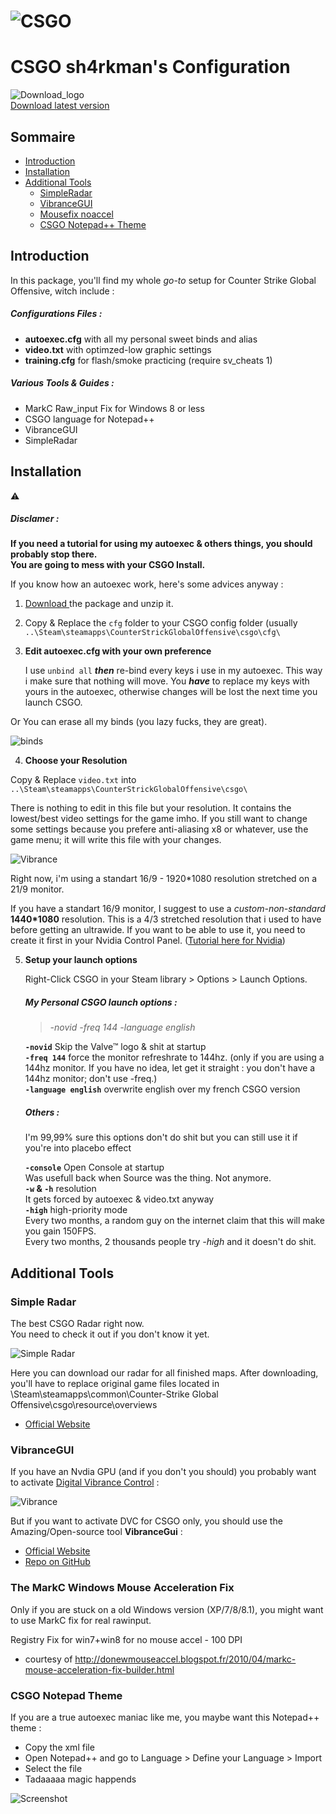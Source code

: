 ![CSGO](http://i.imgur.com/vdVmWSu.png)  
====
# CSGO sh4rkman's Configuration

![Download_logo](http://i.imgur.com/6FsLBIu.png?3)  
[Download latest version](https://github.com/sh4rkman/CSGO_CONFIG/releases/ "Dowload!")  


## Sommaire

- [Introduction](#introduction)
- [Installation](#installation)
- [Additional Tools](#additional_Tools)
 	- [SimpleRadar](#simple-radar)
	- [VibranceGUI](#vibrancegui)
	- [Mousefix noaccel](#the-markc-windows-mouse-acceleration-fix)
	- [CSGO Notepad++ Theme](#csgo-notepad-theme)


## Introduction


In this package, you'll find my whole *go-to* setup for Counter Strike Global Offensive, witch include :  

##### Configurations Files  :
- **autoexec.cfg** with all my personal sweet binds and alias
- **video.txt** with optimzed-low graphic settings
- **training.cfg** for flash/smoke practicing (require sv_cheats 1)  

##### Various Tools & Guides :  
- MarkC Raw_input Fix for Windows 8 or less
- CSGO language for Notepad++  
- VibranceGUI  
- SimpleRadar  



## Installation  

:warning:  
##### Disclamer :  
**If you need a tutorial for using my autoexec & others things, you should probably stop there.  
You are going to mess with your CSGO Install.**


 If you know how an autoexec work, here's some advices anyway :  
 
 1. [Download ](https://github.com/sh4rkman/CSGO_CONFIG/archive/master.zip)  the package and unzip it.  
   
 2.  Copy & Replace the `cfg` folder to your CSGO config folder (usually `..\Steam\steamapps\CounterStrickGlobalOffensive\csgo\cfg\`   
 
 3.  **Edit autoexec.cfg with your own preference**  
 
	 I use `unbind all` ***then*** re-bind every keys i use in my autoexec. This way i make sure that nothing will move.  You ***have*** to replace my keys with yours in the autoexec, otherwise changes will be lost the next time you launch CSGO. 
	
Or You can erase all my binds (you lazy fucks, they are great).  
	 
![binds](http://i.imgur.com/C5t4uRX.png?2)

 4.  **Choose your Resolution**   
 


Copy & Replace `video.txt` into `..\Steam\steamapps\CounterStrickGlobalOffensive\csgo\`  
	
There is nothing to edit in this file but your resolution. It contains the lowest/best video settings for the game imho. If you still want to change some settings because you prefere anti-aliasing x8 or whatever, use the game menu; it will write this file with your changes.
	
![Vibrance](http://i.imgur.com/KUcpO8l.png)  
	
Right now, i'm using a standart 16/9 - 1920\*1080 resolution stretched on a 21/9 monitor.  

If you have a standart 16/9 monitor, I suggest to use a *custom-non-standard* **1440\*1080** resolution. This is a 4/3 stretched resolution that i used to have before getting an ultrawide.  If you want to be able to use it, you need to create it first in your Nvidia Control Panel. ([Tutorial here for Nvidia](http://www.nvidia.com/object/custom_resolutions.html))
  
 5. **Setup your launch options**   

	Right-Click CSGO in your Steam library > Options > Launch Options.
	
	##### My Personal CSGO launch options :
	
	> *-novid  -freq 144 -language english*  
	 
	
	**`-novid`** Skip the Valve™ logo & shit at startup  
	**`-freq 144`** force the monitor refreshrate to 144hz. (only if you are using a 144hz monitor. If you have no idea, let get 		it straight : you don't have a 144hz monitor; don't use -freq.)  
	**`-language english`** overwrite english over my french CSGO version  
	
	
	
	##### Others :  
	
	I'm 99,99% sure this options don't do shit but you can still use it if you're into placebo effect
	
	**`-console`** Open Console at startup  
	Was usefull back when Source was the thing. Not anymore.  
	**`-w` & `-h`** resolution  
	It gets forced by autoexec & video.txt anyway    
	**`-high`** high-priority mode  
	Every two months, a random guy on the internet claim that this will make you gain 150FPS.  
	Every two months, 2 thousands people try *-high* and it doesn't do shit. 




## Additional Tools


### Simple Radar

The best CSGO Radar right now.  
You need to check it out if you don't know it yet.


![Simple Radar](http://simpleradar.com/asdf.png?1)

Here you can download our radar for all finished maps. After downloading, you'll have to replace original game files located in 
\Steam\steamapps\common\Counter-Strike Global Offensive\csgo\resource\overviews 

- [Official Website](http://simpleradar.com/ "Dowload")  


### VibranceGUI

If you have an Nvdia GPU (and if you don't you should) you probably want to activate [Digital Vibrance Control](http://www.nvidia.com/object/feature_dvc.html) :

![Vibrance](http://i.imgur.com/ZnDDuFC.png?1)

  
But if you want to activate DVC for CSGO only, you should use the Amazing/Open-source tool **VibranceGui** :

- [Official Website](http://vibrancegui.com/ "Dowload")  
- [Repo on GitHub](https://github.com/juvlarN "Code")  


### The MarkC Windows Mouse Acceleration Fix

Only if you are stuck on a old Windows version  (XP/7/8/8.1), you might want to use MarkC fix for real rawinput.  

Registry Fix for win7+win8 for no mouse accel - 100 DPI
- courtesy of http://donewmouseaccel.blogspot.fr/2010/04/markc-mouse-acceleration-fix-builder.html


### CSGO Notepad Theme 


If you are a true autoexec maniac like me, you maybe want this Notepad++ theme :
- Copy the xml file
- Open Notepad++ and go to Language > Define your Language > Import
- Select the file
- Tadaaaaa magic happends

![Screenshot](http://i.imgur.com/a697ncN.png)


